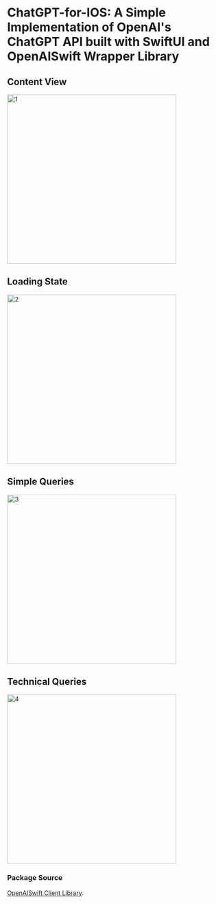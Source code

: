 # ChatGPT-for-IOS: A Simple Implementation of OpenAI's ChatGPT API built with SwiftUI and OpenAISwift Wrapper Library

## Content View
<img width="394" alt="1" src="https://user-images.githubusercontent.com/84165564/222328363-30d0d25d-0612-4dca-a1e1-70e6f460b17f.png">

## Loading State
<img width="394" alt="2" src="https://user-images.githubusercontent.com/84165564/222328370-86deb634-a2ef-4f53-aff9-61b74f02b22d.png">

## Simple Queries
<img width="394" alt="3" src="https://user-images.githubusercontent.com/84165564/222328378-26be2235-a2c0-4683-921e-cdbe0b1a239a.png">

## Technical Queries
<img width="394" alt="4" src="https://user-images.githubusercontent.com/84165564/222328383-5fae177c-a48e-4dcc-adb3-4d3a20f08497.png">

### Package Source
 [OpenAISwift Client Library](https://github.com/adamrushy/OpenAISwift).
